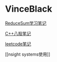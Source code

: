 # VinceBlack

[ReduceSum学习笔记](ReduceSum学习笔记%201a5b434c50f680d78b35db15164402f1.md)

[C++八股笔记](C++八股笔记%201a5b434c50f680e8aa89e01389565f8a.md)

[leetcode笔记](leetcode笔记%201a5b434c50f68071ac78eeb45f228425.md)

[[nsight systems使用]]